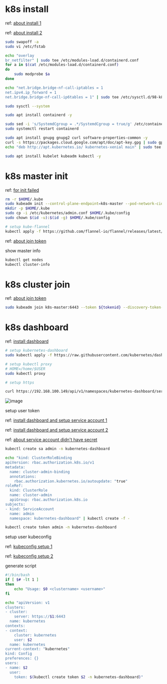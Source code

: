 # k8s install

ref: [about install 1](https://www.linuxtechi.com/install-kubernetes-cluster-on-debian/)

ref: [about install 2](https://ithelp.ithome.com.tw/articles/10236963)
``` bash
sudo swapoff -a
sudo vi /etc/fstab

echo "overlay
br_netfilter" | sudo tee /etc/modules-load.d/containerd.conf
for a in $(cat /etc/modules-load.d/containerd.conf)
do
    sudo modprobe $a
done

echo "net.bridge.bridge-nf-call-iptables = 1
net.ipv4.ip_forward = 1
net.bridge.bridge-nf-call-ip6tables = 1" | sudo tee /etc/sysctl.d/98-k8s.conf

sudo sysctl --system

sudo apt install containerd -y

sudo sed -i 's/SystemdCgroup = .*/SystemdCgroup = true/g' /etc/containerd/config.toml
sudo systemctl restart containerd

sudo apt install gnupg gnupg2 curl software-properties-common -y
curl -s https://packages.cloud.google.com/apt/doc/apt-key.gpg | sudo gpg --dearmour -o /etc/apt/trusted.gpg.d/cgoogle.gpg
echo "deb http://apt.kubernetes.io/ kubernetes-xenial main" | sudo tee /etc/apt/sources.list.d/k8s.list

sudo apt install kubelet kubeadm kubectl -y
```

# k8s master init
ref: [for init failed](https://blog.csdn.net/woay2008/article/details/93250137)

``` bash
rm -r $HOME/.kube
sudo kubeadm init --control-plane-endpoint=k8s-master --pod-network-cidr=10.244.0.0/16
mkdir -p $HOME/.kube
sudo cp -i /etc/kubernetes/admin.conf $HOME/.kube/config
sudo chown $(id -u):$(id -g) $HOME/.kube/config

# setup kube-flannel
kubectl apply -f https://github.com/flannel-io/flannel/releases/latest/download/kube-flannel.yml  
```
ref: [about join token](https://sleeplessbeastie.eu/2020/10/02/how-to-display-command-to-join-kubernetes-cluster/)

show master info
``` bash
kubectl get nodes
kubectl cluster-info
```

# k8s cluster join
ref: [about join token](https://sleeplessbeastie.eu/2020/10/02/how-to-display-command-to-join-kubernetes-cluster/)
``` bash
sudo kubeadm join k8s-master:6443 --token ${tokenid} --discovery-token-ca-cert-hash ${tokenhash}
```

# k8s dashboard
ref: [install dashboard](https://kubernetes.io/zh-cn/docs/tasks/access-application-cluster/web-ui-dashboard/)

``` bash
# setup kubernetes-dashboard
sudo kubectl apply -f https://raw.githubusercontent.com/kubernetes/dashboard/v2.7.0/aio/deploy/recommended.yaml

# setup kubectl proxy
# HOME=/home/$USER
sudo kubectl proxy

# setup https

curl https://192.168.100.149/api/v1/namespaces/kubernetes-dashboard/services/https:kubernetes-dashboard:/proxy/#/login
```
![image](https://github.com/Jimmy01240397/IT_System_Admin_Note/assets/57281249/9ea16896-7860-46ed-b361-d828a067929f)

setup user token

ref: [install dashboard and setup service account 1](https://medium.com/learn-or-die/kubernetes-dashboard-%E4%BD%BF%E7%94%A8%E8%87%AA%E5%AE%9A%E7%BE%A9-service-account-%E7%99%BB%E5%85%A5-b136669fff34)

ref: [install dashboard and setup service account 2](https://upcloud.com/resources/tutorials/deploy-kubernetes-dashboard)

ref: [about service account didn't have secret](https://stackoverflow.com/questions/72256006/service-account-secret-is-not-listed-how-to-fix-it)

``` bash
kubectl create sa admin -n kubernetes-dashboard

echo "kind: ClusterRoleBinding
apiVersion: rbac.authorization.k8s.io/v1
metadata:
  name: cluster-admin-binding
  annotations:
    rbac.authorization.kubernetes.io/autoupdate: "true"
roleRef:
  kind: ClusterRole
  name: cluster-admin
  apiGroup: rbac.authorization.k8s.io
subjects:
- kind: ServiceAccount
  name: admin
  namespace: kubernetes-dashboard" | kubectl create -f -

kubectl create token admin -n kubernetes-dashboard
```

setup user kubeconfig

ref: [kubeconfig setup 1](https://jimmysong.io/kubernetes-handbook/guide/authenticate-across-clusters-kubeconfig.html)

ref: [kubeconfig setup 2](https://stackoverflow.com/questions/70287656/kubernetes-dashboard-internal-error-500-not-enough-data-to-create-auth-info)

generate script
``` bash
#!/bin/bash
if [ $# -lt 1 ]
then
    echo "Usage: $0 <clustername> <username>"
fi

echo "apiVersion: v1
clusters:
- cluster:
    server: https://$1:6443
  name: kubernetes
contexts:
- context:
    cluster: kubernetes
    user: $2
  name: kubernetes
current-context: "kubernetes"
kind: Config
preferences: {}
users:
- name: $2
  user:
    token: $(kubectl create token $2 -n kubernetes-dashboard)"
```
